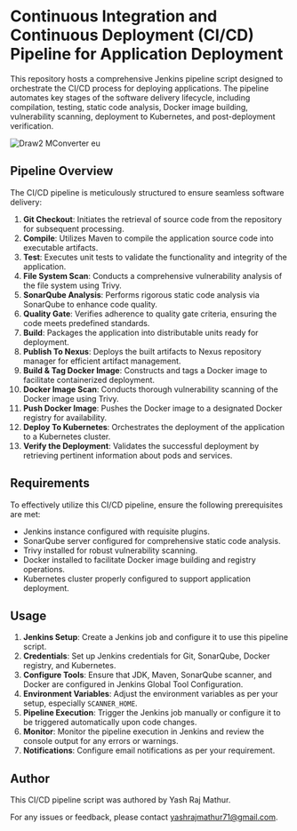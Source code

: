# Continuous Integration and Continuous Deployment (CI/CD) Pipeline for Application Deployment

This repository hosts a comprehensive Jenkins pipeline script designed to orchestrate the CI/CD process for deploying applications. The pipeline automates key stages of the software delivery lifecycle, including compilation, testing, static code analysis, Docker image building, vulnerability scanning, deployment to Kubernetes, and post-deployment verification.


![Draw2  MConverter eu](https://github.com/Daemon18/CI-CD-pipeline/assets/113002971/26efe099-d318-4a7a-bf80-e58b71cb8e7a)


## Pipeline Overview

The CI/CD pipeline is meticulously structured to ensure seamless software delivery:

1. **Git Checkout**: Initiates the retrieval of source code from the repository for subsequent processing.
2. **Compile**: Utilizes Maven to compile the application source code into executable artifacts.
3. **Test**: Executes unit tests to validate the functionality and integrity of the application.
4. **File System Scan**: Conducts a comprehensive vulnerability analysis of the file system using Trivy.
5. **SonarQube Analysis**: Performs rigorous static code analysis via SonarQube to enhance code quality.
6. **Quality Gate**: Verifies adherence to quality gate criteria, ensuring the code meets predefined standards.
7. **Build**: Packages the application into distributable units ready for deployment.
8. **Publish To Nexus**: Deploys the built artifacts to Nexus repository manager for efficient artifact management.
9. **Build & Tag Docker Image**: Constructs and tags a Docker image to facilitate containerized deployment.
10. **Docker Image Scan**: Conducts thorough vulnerability scanning of the Docker image using Trivy.
11. **Push Docker Image**: Pushes the Docker image to a designated Docker registry for availability.
12. **Deploy To Kubernetes**: Orchestrates the deployment of the application to a Kubernetes cluster.
13. **Verify the Deployment**: Validates the successful deployment by retrieving pertinent information about pods and services.

## Requirements

To effectively utilize this CI/CD pipeline, ensure the following prerequisites are met:

- Jenkins instance configured with requisite plugins.
- SonarQube server configured for comprehensive static code analysis.
- Trivy installed for robust vulnerability scanning.
- Docker installed to facilitate Docker image building and registry operations.
- Kubernetes cluster properly configured to support application deployment.

## Usage

1. **Jenkins Setup**: Create a Jenkins job and configure it to use this pipeline script.
2. **Credentials**: Set up Jenkins credentials for Git, SonarQube, Docker registry, and Kubernetes.
3. **Configure Tools**: Ensure that JDK, Maven, SonarQube scanner, and Docker are configured in Jenkins Global Tool Configuration.
4. **Environment Variables**: Adjust the environment variables as per your setup, especially `SCANNER_HOME`.
5. **Pipeline Execution**: Trigger the Jenkins job manually or configure it to be triggered automatically upon code changes.
6. **Monitor**: Monitor the pipeline execution in Jenkins and review the console output for any errors or warnings.
7. **Notifications**: Configure email notifications as per your requirement.

## Author

This CI/CD pipeline script was authored by Yash Raj Mathur. 

For any issues or feedback, please contact yashrajmathur71@gmail.com.
